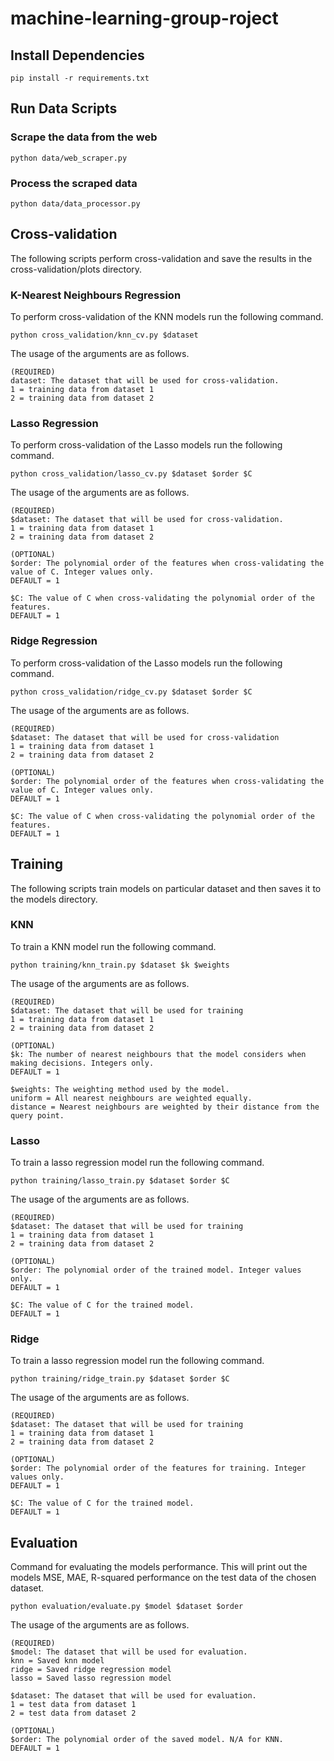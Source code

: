 # machine-learning-group-roject

## Install Dependencies

```pip install -r requirements.txt```

## Run Data Scripts  

### Scrape the data from the web
```python data/web_scraper.py```

### Process the scraped data
```python data/data_processor.py```

## Cross-validation
The following scripts perform cross-validation and save the results in the cross-validation/plots directory.
### K-Nearest Neighbours Regression
To perform cross-validation of the KNN models run the following command.
```
python cross_validation/knn_cv.py $dataset
```
The usage of the arguments are as follows.
```
(REQUIRED)
dataset: The dataset that will be used for cross-validation.  
1 = training data from dataset 1
2 = training data from dataset 2
```
### Lasso Regression
To perform cross-validation of the Lasso models run the following command.
```
python cross_validation/lasso_cv.py $dataset $order $C
```
The usage of the arguments are as follows.
```
(REQUIRED)
$dataset: The dataset that will be used for cross-validation.
1 = training data from dataset 1
2 = training data from dataset 2

(OPTIONAL)
$order: The polynomial order of the features when cross-validating the value of C. Integer values only.
DEFAULT = 1

$C: The value of C when cross-validating the polynomial order of the features.
DEFAULT = 1
```
### Ridge Regression
To perform cross-validation of the Lasso models run the following command.
```
python cross_validation/ridge_cv.py $dataset $order $C
```
The usage of the arguments are as follows.
```
(REQUIRED)
$dataset: The dataset that will be used for cross-validation 
1 = training data from dataset 1
2 = training data from dataset 2

(OPTIONAL)
$order: The polynomial order of the features when cross-validating the value of C. Integer values only.
DEFAULT = 1

$C: The value of C when cross-validating the polynomial order of the features.
DEFAULT = 1
```
## Training
The following scripts train models on particular dataset and then saves it to the models directory.
### KNN
To train a KNN model run the following command.
```
python training/knn_train.py $dataset $k $weights
```
The usage of the arguments are as follows.
```
(REQUIRED)
$dataset: The dataset that will be used for training
1 = training data from dataset 1
2 = training data from dataset 2

(OPTIONAL)
$k: The number of nearest neighbours that the model considers when making decisions. Integers only.
DEFAULT = 1

$weights: The weighting method used by the model.
uniform = All nearest neighbours are weighted equally.
distance = Nearest neighbours are weighted by their distance from the query point.
```
### Lasso
To train a lasso regression model run the following command.
```
python training/lasso_train.py $dataset $order $C
```
The usage of the arguments are as follows.
```
(REQUIRED)
$dataset: The dataset that will be used for training 
1 = training data from dataset 1
2 = training data from dataset 2

(OPTIONAL)
$order: The polynomial order of the trained model. Integer values only.
DEFAULT = 1

$C: The value of C for the trained model.
DEFAULT = 1
```
### Ridge
To train a lasso regression model run the following command.
```
python training/ridge_train.py $dataset $order $C
```
The usage of the arguments are as follows.
```
(REQUIRED)
$dataset: The dataset that will be used for training 
1 = training data from dataset 1
2 = training data from dataset 2

(OPTIONAL)
$order: The polynomial order of the features for training. Integer values only.
DEFAULT = 1

$C: The value of C for the trained model.
DEFAULT = 1
```
## Evaluation
Command for evaluating the models performance. This will print out the models MSE, MAE, R-squared performance on the test data of the chosen dataset.
```
python evaluation/evaluate.py $model $dataset $order 
```
The usage of the arguments are as follows.
```
(REQUIRED)
$model: The dataset that will be used for evaluation.
knn = Saved knn model
ridge = Saved ridge regression model
lasso = Saved lasso regression model

$dataset: The dataset that will be used for evaluation.
1 = test data from dataset 1
2 = test data from dataset 2

(OPTIONAL)
$order: The polynomial order of the saved model. N/A for KNN.
DEFAULT = 1
```
